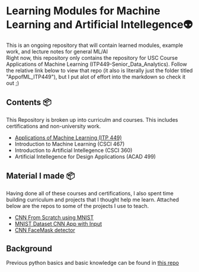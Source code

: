 # Learning Modules for Machine Learning and Artificial Intellegence:alien:
This is an ongoing repository that will contain learned modules, example work, and lecture notes for general ML/AI <br>
Right now, this repository only contains the repository for USC Course Applications of Machine Learning (ITP449-Senior_Data_Analytics). Follow the relative link below to view that repo (it also is literally just the folder titled "AppofML_ITP449"), but I put alot of effort into the markdown so check it out \;)
<br>
## Contents :package:
This Repository is broken up into curriculm and courses. This includes certifications and non-university work.
- [Applications of Machine Learning (ITP 449)](https://github.com/ShantanuJhaveri/LM-Intro_ML/tree/master/AppofML_ITP449)
- Introduction to Machine Learning (CSCI 467)
- Introduction to Artificial Intellegence (CSCI 360)
- Artificial Intellegence for Design Applications (ACAD 499)
## Material I made :package:
Having done all of these courses and certifications, I also spent time building curriculum and projects that I thought help me learn. Attached below are the repos to some of the projects I use to teach.
- [CNN From Scratch using MNIST](https://github.com/ShantanuJhaveri/T-CNN_scratch)
- [MNIST Dataset CNN App with Input](https://github.com/ShantanuJhaveri/T-MNIST_CNNapp)
- [CNN FaceMask detector](https://github.com/ShantanuJhaveri/T-MNIST_CNNapp)
## Background 
Previous python basics and basic knowledge can be found in [this repo](https://github.com/ShantanuJhaveri/LM-Python_Basics)
